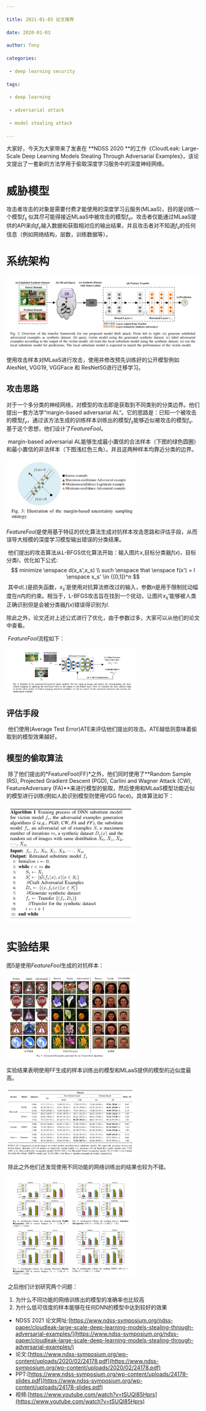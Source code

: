 ```yaml
---

title: 2021-01-03 论文推荐

date: 2020-01-03

author: Tony

categories:

 - deep learning security

tags:

 - deep learning

 - adversarial attack

 - model stealing attack

---
```


大家好，今天为大家带来了发表在 **NDSS 2020 **的工作《CloudLeak: Large-Scale Deep Learning Models Stealing Through Adversarial Examples》，该论文提出了一套新的方法学用于偷取深度学习服务中的深度神经网络。



# 威胁模型

​	攻击者攻击的对象是需要付费才能使用的深度学习云服务(MLaaS)，目的是训练一个模型$f_s$ 似其尽可能得接近MLaaS中被攻击的模型$f_v$。攻击者仅能通过MLaaS提供的API来向$f_v$输入数据和获取相对应的输出结果，并且攻击者对不知道$f_v$的任何信息（例如网络结构，层数，训练数据等）。

# 系统架构

![image-20210103211550182](./img/0103/image-20210103211550182.png)

​	使用攻击样本对MLaaS进行攻击，使用并修改预先训练好的公开模型例如AlexNet, VGG19, VGGFace 和 ResNet50进行迁移学习。

## 攻击思路	

​	对于一个多分类的神经网络，对模型的攻击即是获取到不同类别的分类边界。他们提出一套方法学“margin-based adversarial AL“。它的思路是：已知一个被攻击的模型$f_v$，通过该方法生成的训练样本训练出的模型$f_s$能够近似被攻击的模型$f_v$. 基于这个思想，他们设计了*FeatureFool*。

​	margin-based adversarial AL能够生成最小置信的合法样本（下图的绿色圆圈）和最小置信的非法样本（下图浅红色三角）。并且这两种样本均靠近分类的边界。

<img src="./img/0103/image-20210103212753403.png" alt="image-20210103212753403" style="zoom:33%;" />

​	*FeatureFool*是使用基于特征的优化算法生成对抗样本攻击思路和评估手段，从而误导大规模的深度学习模型输出错误的分类结果。

​	他们提出的攻击算法从L-BFGS优化算法开始：输入图片$x$,目标分类器$f(x)$，目标分类$l$，优化如下公式:
$$
minimize \enspace d(x_s',x_s) \\
such \enspace that \enspace f(x') = l \enspace x_s' \in {[0,1]}^n
$$
​	其中$d(.)$是损失函数，$x_s'$是使用对抗算法修改过的输入，参数$n$是用于限制扰动幅度在$n$内的约束。相当于，L-BFGS攻击旨在找到一个扰动，让图片$x_s'$能够被人类正确识别但是会被分类器$f(x)$错误得识别为$l$.

​	除此之外，论文还对上述公式进行了优化，由于参数过多，大家可以从他们的论文中查看。

​	*FeatureFool*流程如下：

<img src="./img/0103/image-20210103221906339.png" alt="image-20210103221906339" style="zoom:33%;" />

## 评估手段

​	他们使用(Average Test Error)ATE来评估他们提出的攻击。ATE越低则意味着偷取到的模型效果越好。

## 模型的偷取算法

​	除了他们提出的*FeatureFool(FF)*之外，他们同时使用了**Random Sample (RS), Projected Gradient Descent (PGD), Carlini and Wagner Attack (CW), FeatureAdversary (FA)**来进行模型的偷取，然后使用和MLaaS模型功能近似的模型进行训练(例如人脸识别模型则使用VGG face)。具体算法如下：

<img src="./img/0103/image-20210103221541438.png" alt="image-20210103221541438" style="zoom:33%;" />

# 实验结果

图5是使用*FeatureFool*生成的对抗样本：

<img src="./img/0103/image-20210103222108892.png" alt="image-20210103222108892" style="zoom:33%;" />

​	实验结果表明使用FF生成的样本训练出的模型和MLaaS提供的模型的近似度最高。

<img src="./img/0103/image-20210103222258300.png" alt="image-20210103222258300" style="zoom:33%;" />

​	除此之外他们还发现使用不同功能的网络训练出的结果也较为不错。

<img src="./img/0103/image-20210103222555240.png" alt="image-20210103222555240" style="zoom:33%;" />

​	之后他们计划研究两个问题：

1. 为什么不同功能的网络训练出的模型的准确率也比较高
2. 为什么低可信度的样本能够在任何DNN的模型中达到较好的效果

- NDSS 2021 论文网址:[https://www.ndss-symposium.org/ndss-paper/cloudleak-large-scale-deep-learning-models-stealing-through-adversarial-examples/](https://www.ndss-symposium.org/ndss-paper/cloudleak-large-scale-deep-learning-models-stealing-through-adversarial-examples/)
- 论文:[https://www.ndss-symposium.org/wp-content/uploads/2020/02/24178.pdf](https://www.ndss-symposium.org/wp-content/uploads/2020/02/24178.pdf)
- PPT:[https://www.ndss-symposium.org/wp-content/uploads/24178-slides.pdf](https://www.ndss-symposium.org/wp-content/uploads/24178-slides.pdf)
- 视频:[https://www.youtube.com/watch?v=tSUQl85Hprs](https://www.youtube.com/watch?v=tSUQl85Hprs)

